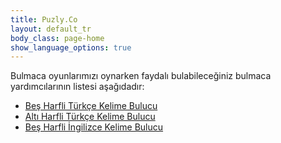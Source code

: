 ```yaml
---
title: Puzly.Co
layout: default_tr
body_class: page-home
show_language_options: true
---
```



<section class="section tools">
	<div class="container">
		<div class="section-helper-list">
			<div class="section-title">
				Bulmaca oyunlarımızı oynarken faydalı bulabileceğiniz bulmaca yardımcılarının listesi aşağıdadır:
			</div>
			<ul class="main-list">
				<li><a href="/tr/helper/bes-harfli-kelime-bulucu.html">Beş Harfli Türkçe Kelime Bulucu</a></li>
				<li><a href="/tr/helper/alti-harfli-kelime-bulucu.html">Altı Harfli Türkçe Kelime Bulucu</a></li>
				<li><a href="/tr/helper/five-letter-word-finder.html">Beş Harfli İngilizce Kelime Bulucu</a></li>
			</ul>
		</div>
	</div>
</section>
